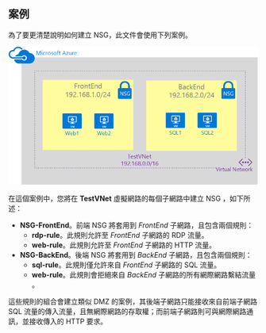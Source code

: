 ## 案例

為了要更清楚說明如何建立 NSG，此文件會使用下列案例。

![VNet 案例](./media/virtual-networks-create-nsg-scenario-include/figure1.png)

在這個案例中，您將在 **TestVNet** 虛擬網路的每個子網路中建立 NSG ，如下所述：

- **NSG-FrontEnd**。前端 NSG 將套用到 *FrontEnd* 子網路，且包含兩個規則：	
	- **rdp-rule**。此規則允許至 *FrontEnd* 子網路的 RDP 流量。
	- **web-rule**。此規則允許至 *FrontEnd* 子網路的 HTTP 流量。
- **NSG-BackEnd**。後端 NSG 將套用到 *BackEnd* 子網路，且包含兩個規則：	
	- **sql-rule**。此規則僅允許來自 *FrontEnd* 子網路的 SQL 流量。
	- **web-rule**。此規則會拒絕來自 *BackEnd* 子網路的所有網際網路繫結流量 。

這些規則的組合會建立類似 DMZ 的案例，其後端子網路只能接收來自前端子網路 SQL 流量的傳入流量，且無網際網路的存取權；而前端子網路則可與網際網路通訊，並接收傳入的 HTTP 要求。
 

<!---HONumber=Sept15_HO4-->